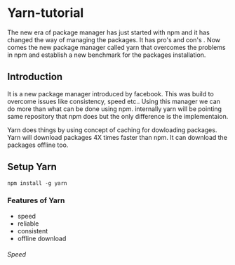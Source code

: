 # Yarn-tutorial

The new era of package manager has just started with npm and it has changed the way of managing the packages. It has pro's and con's . Now comes the new package manager called yarn that overcomes the problems in npm and establish a new benchmark for the 
packages installation.

## Introduction

It is a new package manager introduced by facebook. This was build to overcome issues like consistency, speed etc.. Using this manager we can do more than what can be done using npm. internally yarn will be pointing same repository that npm does but the only difference is the implementaion.

Yarn does things by using concept of caching for dowloading packages. Yarn will download packages 4X times faster than npm. It can download the packages offline too.

## Setup Yarn 

`````
npm install -g yarn
`````

### Features of Yarn

- speed
- reliable
- consistent
- offline download

###### Speed
